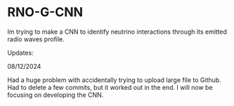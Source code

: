 # RNO-G-CNN

Im trying to make a CNN to identify neutrino interactions through its emitted radio waves profile.

Updates:

08/12/2024

Had a huge problem with accidentally trying to upload large file to Github. Had to delete a few commits, but it worked out in the end. I will now be focusing on developing the CNN.


